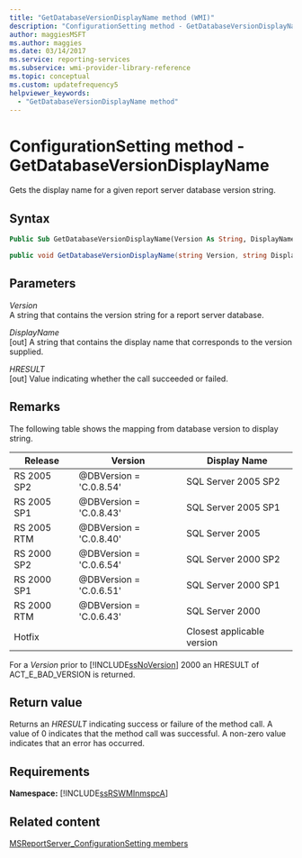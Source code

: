```yaml
---
title: "GetDatabaseVersionDisplayName method (WMI)"
description: "ConfigurationSetting method - GetDatabaseVersionDisplayName"
author: maggiesMSFT
ms.author: maggies
ms.date: 03/14/2017
ms.service: reporting-services
ms.subservice: wmi-provider-library-reference
ms.topic: conceptual
ms.custom: updatefrequency5
helpviewer_keywords:
  - "GetDatabaseVersionDisplayName method"
---
```

# ConfigurationSetting method - GetDatabaseVersionDisplayName
  Gets the display name for a given report server database version string.  
  
## Syntax  
  
```vb  
Public Sub GetDatabaseVersionDisplayName(Version As String, DisplayName As String, ByRef HRESULT As Int32)  
```  
  
```csharp  
public void GetDatabaseVersionDisplayName(string Version, string DisplayName, out Int32 HRESULT);  
```  
  
## Parameters  
 *Version*  
 A string that contains the version string for a report server database.  
  
 *DisplayName*  
 [out] A string that contains the display name that corresponds to the version supplied.  
  
 *HRESULT*  
 [out] Value indicating whether the call succeeded or failed.  
  
## Remarks  
 The following table shows the mapping from database version to display string.  
  
|**Release**|**Version**|**Display Name**|  
|-----------------|-----------------|----------------------|  
|RS 2005 SP2|@DBVersion = 'C.0.8.54'|SQL Server 2005 SP2|  
|RS 2005 SP1|@DBVersion = 'C.0.8.43'|SQL Server 2005 SP1|  
|RS 2005 RTM|@DBVersion = 'C.0.8.40'|SQL Server 2005|  
|RS 2000 SP2|@DBVersion = 'C.0.6.54'|SQL Server 2000 SP2|  
|RS 2000 SP1|@DBVersion = 'C.0.6.51'|SQL Server 2000 SP1|  
|RS 2000 RTM|@DBVersion = 'C.0.6.43'|SQL Server 2000|  
|Hotfix||Closest applicable version|  
  
 For a *Version* prior to [!INCLUDE[ssNoVersion](../../includes/ssnoversion-md.md)] 2000 an HRESULT of ACT_E_BAD_VERSION is returned.  
  
## Return value  
 Returns an *HRESULT* indicating success or failure of the method call. A value of 0 indicates that the method call was successful. A non-zero value indicates that an error has occurred.  
  
## Requirements  
 **Namespace:** [!INCLUDE[ssRSWMInmspcA](../../includes/ssrswminmspca-md.md)]  
  
## Related content  
 [MSReportServer_ConfigurationSetting members](../../reporting-services/wmi-provider-library-reference/msreportserver-configurationsetting-members.md)  
  
  
